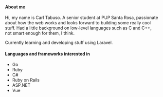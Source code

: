 #### About me

Hi, my name is Carl Tabuso. A senior student at PUP Santa Rosa, passionate about how the web works and looks forward to building some really cool stuff. Had a little background on low-level languages such as C and C++, not smart enough for them, I think.

Currently learning and developing stuff using Laravel.

#### Languages and frameworks interested in

- Go
- Ruby
- C#
- Ruby on Rails
- ASP.NET
- Vue

